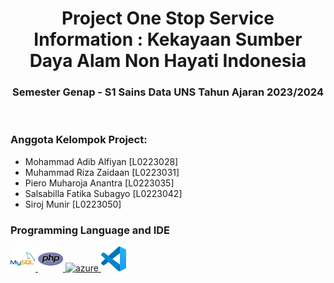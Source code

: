 <h1 align="center">Project One Stop Service Information : Kekayaan Sumber Daya Alam Non Hayati Indonesia</h1>
<h3 align="center">Semester Genap - S1 Sains Data UNS Tahun Ajaran 2023/2024</h3>

<br>
<p align="right"> <h3>Anggota Kelompok Project:</h3> 
  </p>

- Mohammad Adib Alfiyan [L0223028]
- Muhammad Riza Zaidaan [L0223031]
- Piero Muharoja Anantra [L0223035]
- Salsabilla Fatika Subagyo [L0223042]
- Siroj Munir [L0223050]

<h3 align="left">Programming Language and IDE</h3>
<p align="left"> 
  <a href="https://www.mysql.com/" target="_blank" rel="noreferrer">
    <img src="https://raw.githubusercontent.com/devicons/devicon/master/icons/mysql/mysql-original-wordmark.svg"
      alt="sql" width="40" height="40"/> 
  </a>
  <a href="https://www.php.net/" target="_blank" rel="noreferrer">
    <img src="https://raw.githubusercontent.com/devicons/devicon/master/icons/php/php-original.svg"
      alt="php" width="40" height="40"/> 
  </a>
  <a href="https://azure.microsoft.com/" target="_blank" rel="noreferrer">
    <img src="https://upload.wikimedia.org/wikipedia/commons/a/a8/Microsoft_Azure_Logo.svg"
      alt="azure" width="40" height="40"/>
  </a>
  <a href="https://code.visualstudio.com/download" target="_blank" rel="noreferrer">
    <img src="https://raw.githubusercontent.com/github/explore/80688e429a7d4ef2fca1e82350fe8e3517d3494d/topics/visual-studio-code/visual-studio-code.png"
      alt="vscode" width="40" height="40"/>
  </a>
</p>
